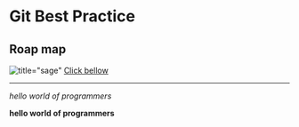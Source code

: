 # Git Best Practice

## Roap map

![title="sage"](https://picsum.photos/600/250)
[Click bellow](https://picsum.photos/600/250)

----
*hello world of programmers*

**hello world of programmers**
